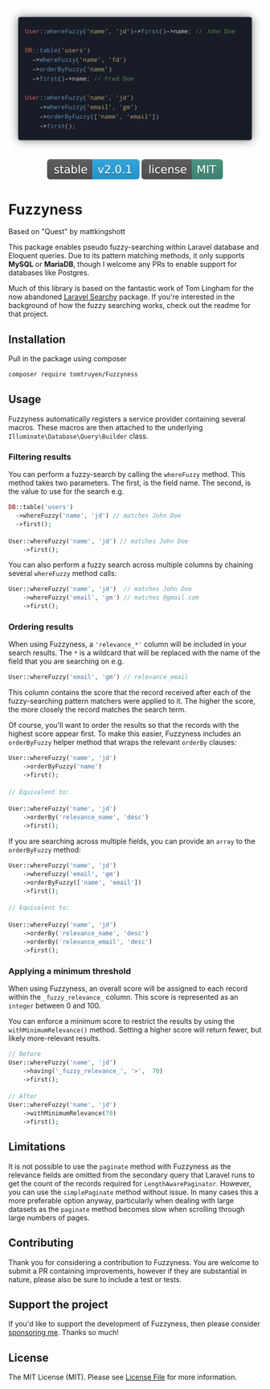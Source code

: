 
<!-- Screenshot -->
<p align="center">
    <img src="resources/example.png" alt="Code example">
</p>

<!-- Badges -->
<p align="center">
  <img src="resources/version.svg" alt="Version">
  <img src="resources/license.svg" alt="License">
</p>

# Fuzzyness

Based on "Quest" by mattkingshott

This package enables pseudo fuzzy-searching within Laravel database and Eloquent queries. Due to its pattern matching methods, it only supports **MySQL** or **MariaDB**, though I welcome any PRs to enable support for databases like Postgres.

Much of this library is based on the fantastic work of Tom Lingham for the now abandoned [Laravel Searchy](https://github.com/TomLingham/Laravel-Searchy) package. If you're interested in the background of how the fuzzy searching works, check out the readme for that project.

## Installation

Pull in the package using composer

```bash
composer require tomtruyen/Fuzzyness
```

## Usage

Fuzzyness automatically registers a service provider containing several macros. These macros are then attached to the underlying `Illuminate\Database\Query\Builder` class.

### Filtering results

You can perform a fuzzy-search by calling the `whereFuzzy` method. This method takes two parameters. The first, is the field name. The second, is the value to use for the search e.g.

```php
DB::table('users')
  ->whereFuzzy('name', 'jd') // matches John Doe
  ->first();

User::whereFuzzy('name', 'jd') // matches John Doe
    ->first();
```

You can also perform a fuzzy search across multiple columns by chaining several `whereFuzzy` method calls:

```php
User::whereFuzzy('name', 'jd')  // matches John Doe
    ->whereFuzzy('email', 'gm') // matches @gmail.com
    ->first();
```

### Ordering results

When using Fuzzyness, a `'relevance_*'` column will be included in your search results. The `*` is a wildcard that will be replaced with the name of the field that you are searching on e.g.

```php
User::whereFuzzy('email', 'gm') // relevance_email
```

This column contains the score that the record received after each of the fuzzy-searching pattern matchers were applied to it. The higher the score, the more closely the record matches the search term.

Of course, you'll want to order the results so that the records with the highest score appear first. To make this easier, Fuzzyness includes an `orderByFuzzy` helper method that wraps the relevant `orderBy` clauses:

```php
User::whereFuzzy('name', 'jd')
    ->orderByFuzzy('name')
    ->first();

// Equivalent to:

User::whereFuzzy('name', 'jd')
    ->orderBy('relevance_name', 'desc')
    ->first();
```

If you are searching across multiple fields, you can provide an `array` to the `orderByFuzzy` method:

```php
User::whereFuzzy('name', 'jd')
    ->whereFuzzy('email', 'gm')
    ->orderByFuzzy(['name', 'email'])
    ->first();

// Equivalent to:

User::whereFuzzy('name', 'jd')
    ->orderBy('relevance_name', 'desc')
    ->orderBy('relevance_email', 'desc')
    ->first();
```
### Applying a minimum threshold

When using Fuzzyness, an overall score will be assigned to each record within the `_fuzzy_relevance_` column. This score is represented as an `integer` between 0 and 100.

You can enforce a minimum score to restrict the results by using the `withMinimumRelevance()` method. Setting a higher score will return fewer, but likely more-relevant results.

```php
// Before
User::whereFuzzy('name', 'jd')
    ->having('_fuzzy_relevance_', '>',  70)
    ->first();

// After
User::whereFuzzy('name', 'jd')
    ->withMinimumRelevance(70)
    ->first();
```

## Limitations

It is not possible to use the `paginate` method with Fuzzyness as the relevance fields are omitted from the secondary query that Laravel runs to get the count of the records required for `LengthAwarePaginator`. However, you can use the `simplePaginate` method without issue. In many cases this a more preferable option anyway, particularly when dealing with large datasets as the `paginate` method becomes slow when scrolling through large numbers of pages.

## Contributing

Thank you for considering a contribution to Fuzzyness. You are welcome to submit a PR containing improvements, however if they are substantial in nature, please also be sure to include a test or tests.

## Support the project

If you'd like to support the development of Fuzzyness, then please consider [sponsoring me](https://www.paypal.com/cgi-bin/webscr?cmd=_s-xclick&hosted_button_id=YBEHLHPF3GUVY&source=url). Thanks so much!

## License

The MIT License (MIT). Please see [License File](LICENSE.md) for more information.
